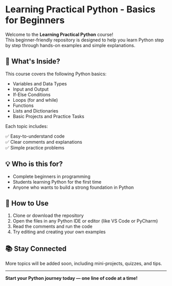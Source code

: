 # Learning Practical Python - Basics for Beginners

Welcome to the **Learning Practical Python** course!  
This beginner-friendly repository is designed to help you learn Python step by step through hands-on examples and simple explanations.

## 🐍 What's Inside?

This course covers the following Python basics:

- Variables and Data Types  
- Input and Output  
- If-Else Conditions  
- Loops (for and while)  
- Functions  
- Lists and Dictionaries  
- Basic Projects and Practice Tasks

Each topic includes:

✅ Easy-to-understand code  
✅ Clear comments and explanations  
✅ Simple practice problems  

## 💡 Who is this for?

- Complete beginners in programming  
- Students learning Python for the first time  
- Anyone who wants to build a strong foundation in Python  

## 🚀 How to Use

1. Clone or download the repository  
2. Open the files in any Python IDE or editor (like VS Code or PyCharm)  
3. Read the comments and run the code  
4. Try editing and creating your own examples

## 📚 Stay Connected

More topics will be added soon, including mini-projects, quizzes, and tips.

---

**Start your Python journey today — one line of code at a time!**
